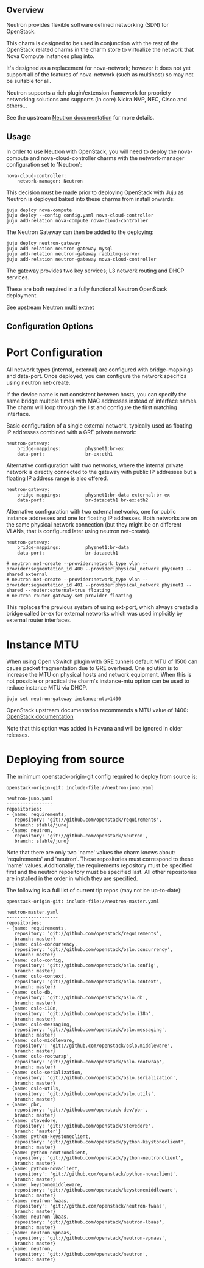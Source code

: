 Overview
--------

Neutron provides flexible software defined networking (SDN) for OpenStack.

This charm is designed to be used in conjunction with the rest of the OpenStack
related charms in the charm store to virtualize the network that Nova Compute
instances plug into.

It's designed as a replacement for nova-network; however it does not yet
support all of the features of nova-network (such as multihost) so may not
be suitable for all.

Neutron supports a rich plugin/extension framework for propriety networking
solutions and supports (in core) Nicira NVP, NEC, Cisco and others...

See the upstream [Neutron documentation](http://docs.openstack.org/trunk/openstack-network/admin/content/use_cases_single_router.html)
for more details.

Usage
-----

In order to use Neutron with OpenStack, you will need to deploy the
nova-compute and nova-cloud-controller charms with the network-manager
configuration set to 'Neutron':

    nova-cloud-controller:
        network-manager: Neutron

This decision must be made prior to deploying OpenStack with Juju as
Neutron is deployed baked into these charms from install onwards:

    juju deploy nova-compute
    juju deploy --config config.yaml nova-cloud-controller
    juju add-relation nova-compute nova-cloud-controller

The Neutron Gateway can then be added to the deploying:

    juju deploy neutron-gateway
    juju add-relation neutron-gateway mysql
    juju add-relation neutron-gateway rabbitmq-server
    juju add-relation neutron-gateway nova-cloud-controller

The gateway provides two key services; L3 network routing and DHCP services.

These are both required in a fully functional Neutron OpenStack deployment.

See upstream [Neutron multi extnet](http://docs.openstack.org/trunk/config-reference/content/adv_cfg_l3_agent_multi_extnet.html)

Configuration Options
---------------------

Port Configuration
==================

All network types (internal, external) are configured with bridge-mappings and
data-port.  Once deployed, you can configure the network specifics using
neutron net-create.

If the device name is not consistent between hosts, you can specify the same
bridge multiple times with MAC addresses instead of interface names.  The charm
will loop through the list and configure the first matching interface.

Basic configuration of a single external network, typically used as floating IP
addresses combined with a GRE private network:

    neutron-gateway:
        bridge-mappings:         physnet1:br-ex
        data-port:               br-ex:eth1

Alternative configuration with two networks, where the internal private
network is directly connected to the gateway with public IP addresses but a
floating IP address range is also offered.

    neutron-gateway:
        bridge-mappings:         physnet1:br-data external:br-ex
        data-port:               br-data:eth1 br-ex:eth2

Alternative configuration with two external networks, one for public instance
addresses and one for floating IP addresses.  Both networks are on the same
physical network connection (but they might be on different VLANs, that is
configured later using neutron net-create).

    neutron-gateway:
        bridge-mappings:         physnet1:br-data
        data-port:               br-data:eth1

    # neutron net-create --provider:network_type vlan --provider:segmentation_id 400 --provider:physical_network physnet1 --shared external
    # neutron net-create --provider:network_type vlan --provider:segmentation_id 401 --provider:physical_network physnet1 --shared --router:external=true floating
    # neutron router-gateway-set provider floating

This replaces the previous system of using ext-port, which always created a bridge
called br-ex for external networks which was used implicitly by external router
interfaces.

Instance MTU
============

When using Open vSwitch plugin with GRE tunnels default MTU of 1500 can cause
packet fragmentation due to GRE overhead. One solution is to increase the MTU on
physical hosts and network equipment. When this is not possible or practical the
charm's instance-mtu option can be used to reduce instance MTU via DHCP.

    juju set neutron-gateway instance-mtu=1400

OpenStack upstream documentation recommends a MTU value of 1400:
[OpenStack documentation](http://docs.openstack.org/admin-guide-cloud/content/openvswitch_plugin.html)

Note that this option was added in Havana and will be ignored in older releases.

Deploying from source
=====================

The minimum openstack-origin-git config required to deploy from source is:

    openstack-origin-git: include-file://neutron-juno.yaml

    neutron-juno.yaml
    -----------------
    repositories:
    - {name: requirements,
       repository: 'git://github.com/openstack/requirements',
       branch: stable/juno}
    - {name: neutron,
       repository: 'git://github.com/openstack/neutron',
       branch: stable/juno}

Note that there are only two 'name' values the charm knows about: 'requirements'
and 'neutron'. These repositories must correspond to these 'name' values.
Additionally, the requirements repository must be specified first and the
neutron repository must be specified last. All other repositories are installed
in the order in which they are specified.

The following is a full list of current tip repos (may not be up-to-date):

    openstack-origin-git: include-file://neutron-master.yaml

    neutron-master.yaml
    -------------------
    repositories:
    - {name: requirements,
       repository: 'git://github.com/openstack/requirements',
       branch: master}
    - {name: oslo-concurrency,
       repository: 'git://github.com/openstack/oslo.concurrency',
       branch: master}
    - {name: oslo-config,
       repository: 'git://github.com/openstack/oslo.config',
       branch: master}
    - {name: oslo-context,
       repository: 'git://github.com/openstack/oslo.context',
       branch: master}
    - {name: oslo-db,
       repository: 'git://github.com/openstack/oslo.db',
       branch: master}
    - {name: oslo-i18n,
       repository: 'git://github.com/openstack/oslo.i18n',
       branch: master}
    - {name: oslo-messaging,
       repository: 'git://github.com/openstack/oslo.messaging',
       branch: master}
    - {name: oslo-middleware,
       repository': 'git://github.com/openstack/oslo.middleware',
       branch: master}
    - {name: oslo-rootwrap',
       repository: 'git://github.com/openstack/oslo.rootwrap',
       branch: master}
    - {name: oslo-serialization,
       repository: 'git://github.com/openstack/oslo.serialization',
       branch: master}
    - {name: oslo-utils,
       repository: 'git://github.com/openstack/oslo.utils',
       branch: master}
    - {name: pbr,
       repository: 'git://github.com/openstack-dev/pbr',
       branch: master}
    - {name: stevedore,
       repository: 'git://github.com/openstack/stevedore',
       branch: 'master'}
    - {name: python-keystoneclient,
       repository: 'git://github.com/openstack/python-keystoneclient',
       branch: master}
    - {name: python-neutronclient,
       repository: 'git://github.com/openstack/python-neutronclient',
       branch: master}
    - {name: python-novaclient,
       repository': 'git://github.com/openstack/python-novaclient',
       branch: master}
    - {name: keystonemiddleware,
       repository: 'git://github.com/openstack/keystonemiddleware',
       branch: master}
    - {name: neutron-fwaas,
       repository': 'git://github.com/openstack/neutron-fwaas',
       branch: master}
    - {name: neutron-lbaas,
       repository: 'git://github.com/openstack/neutron-lbaas',
       branch: master}
    - {name: neutron-vpnaas,
       repository: 'git://github.com/openstack/neutron-vpnaas',
       branch: master}
    - {name: neutron,
       repository: 'git://github.com/openstack/neutron',
       branch: master}
